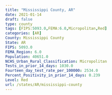 ```yaml
---
title: "Mississippi County, AR"
date: 2021-01-14
draft: false
type: county
tags: [FIPS:5093.0,FEMA:6.0,Micropolitan,Red]
categories: [AR]
County: Mississippi County
State: AR
FIPS: 5093.0
FEMA_Region: 6.0
Population: 40651.0
NCHS_Urban_Rural_Classification: Micropolitan
Tests_in_prior_14_days: 1030.0
Fourteen_day_test_rate_per_100000: 2534.0
Percent_Positivity_in_prior_14_days: 0.239
Level: Red
url: /states/AR/mississippi-county
---
```




